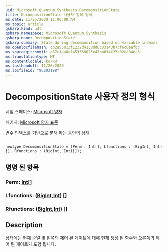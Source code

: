 ```yaml
---
uid: Microsoft.Quantum.Synthesis.DecompositionState
title: DecompositionState 사용자 정의 형식
ms.date: 11/25/2020 12:00:00 AM
ms.topic: article
qsharp.kind: udt
qsharp.namespace: Microsoft.Quantum.Synthesis
qsharp.name: DecompositionState
qsharp.summary: State during decomposition based on variable indexes
ms.openlocfilehash: cd2a55013f1232d4158dd6c33143b7cf6c0aafbc
ms.sourcegitcommit: a87c1aa8e7453360025e47ba614f25b02ea84ec3
ms.translationtype: MT
ms.contentlocale: ko-KR
ms.lasthandoff: 11/26/2020
ms.locfileid: "96203198"
---
```

# <a name="decompositionstate-user-defined-type"></a>DecompositionState 사용자 정의 형식

네임 스페이스: [Microsoft 양자](xref:Microsoft.Quantum.Synthesis)

패키지: [Microsoft 양자 표준](https://nuget.org/packages/Microsoft.Quantum.Standard)


변수 인덱스를 기반으로 분해 하는 동안의 상태

```qsharp

newtype DecompositionState = (Perm : Int[], Lfunctions : (BigInt, Int)[], Rfunctions : (BigInt, Int)[]);
```



## <a name="named-items"></a>명명 된 항목

### <a name="perm--int"></a>Perm: [Int](xref:microsoft.quantum.lang-ref.int)[]


### <a name="lfunctions--bigintint"></a>Lfunctions: ([BigInt](xref:microsoft.quantum.lang-ref.bigint),[Int](xref:microsoft.quantum.lang-ref.int)) []


### <a name="rfunctions--bigintint"></a>Rfunctions: ([BigInt](xref:microsoft.quantum.lang-ref.bigint),[Int](xref:microsoft.quantum.lang-ref.int)) []



## <a name="description"></a>Description

상태에는 현재 순열 및 왼쪽의 제어 된 게이트에 대해 현재 생성 된 함수와 오른쪽의 제어 된 게이트가 포함 됩니다.